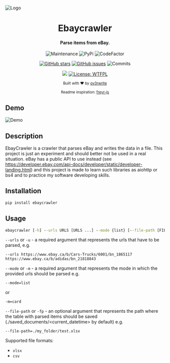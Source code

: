 ![Logo](https://media.discordapp.net/attachments/955362477137362954/969693707450323055/project_logo.png?width=1394&height=416)

<div align="center">
  
  # Ebaycrawler
  
  <h4>
    Parse items from eBay.
  </h4>
  
  ![Maintenance](https://img.shields.io/maintenance/yes/2022)
  ![PyPi](https://img.shields.io/pypi/v/ebaycrawler)
  ![CodeFactor](https://www.codefactor.io/repository/github/ov3rwrite/ebaycrawler/badge)
  
  [![GitHub stars](https://badgen.net/github/stars/ov3rwrite/ebaycrawler)](https://GitHub.com/ov3rwrite/ebaycrawler/stargazers/)
  [![GitHub issues](https://badgen.net/github/issues/ov3rwrite/ebaycrawler)](https://GitHub.com/ov3rwrite/ebaycrawler/issues/)
  ![Commits](https://img.shields.io/github/commit-activity/m/ov3rwrite/ebaycrawler)
  
  [![](https://img.shields.io/badge/python-3.8+-blue.svg)](https://www.python.org/downloads/release/python-383/)
  [![License: WTFPL](https://img.shields.io/badge/License-WTFPL-brightgreen.svg)](http://www.wtfpl.net/about/)

  <sub>Built with ❤︎ by
  <a href="https://github.com/ov3rwrite">ov3rwrite</a>

  <sub>
  Readme inspiration:
  <a href="https://github.com/miraclx/freyr-js">freyr-js</a>

</div>

## Demo
  
![Demo](https://media.discordapp.net/attachments/955362477137362954/988072197111304212/ebaycrawler.gif)
  
## Description
  
EbayCrawler is a crawler that parses eBay and writes the data in a file. This project is just an experiment and should better not be used in a real situation. eBay has a public API to use instead (see https://developer.ebay.com/api-docs/developer/static/developer-landing.html) and this project is made to learn such libraries as aiohttp or bs4 and to practice my software developing skills.

## Installation

```cmd
pip install ebaycrawler
```

## Usage
```cmd
ebaycrawler [-h] --urls URLS [URLS ...] --mode {list} [--file-path [FILE_PATH]]
```
`--urls` or `-u` - a required argument that represents the urls that have to be parsed, e.g.
```
--urls https://www.ebay.ca/b/Cars-Trucks/6001/bn_1865117 https://www.ebay.ca/b/adidas/bn_21818843
```
`--mode` or `-m` - a required argument that represents the mode in which the provided urls should be parsed e.g.
```
--mode=list
```
or
```
-m=card
```
`--file-path` or `-fp` - an optional argument that represents the path where the table with parsed items should be saved (./saved_documents/<current_datetime> by default) e.g.
```
--file-path=./my_folder/test.xlsx
```
Supported file formats:
- `xlsx`
- `csv`
